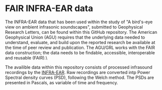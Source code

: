 # FAIR INFRA-EAR data

The INFRA-EAR data that has been used within the study of "A bird's-eye view on ambient infrasonic soundscapes", submitted to Geophysical Research Letters, can be found within this GitHub repository. The American Geophysical Union (AGU) requires that the underlying data needed to understand, evaluate, and build upon the reported research be available at the time of peer review and publication. The AGU/GRL works with the FAIR data construction; the data needs to be findable, accessible, interoperable and reusable (FAIR).\

The availible data within this repository consists of processed infrasound recordings by the [INFRA-EAR](https://amt.copernicus.org/articles/14/3301/2021/amt-14-3301-2021.pdf). Raw recordings are converted intp Power Spectral density curves (PSD), following the Welch method. The PSDs are presented in Pascals, as variable of time and frequency. 


